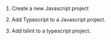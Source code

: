 1. Create a new Javascript project

2. Add Typescript to a Javascript project.

3. Add tslint to a typescript project.

